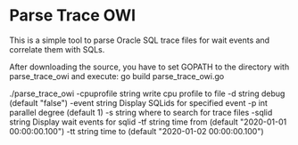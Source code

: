 # Parse Trace OWI 
This is a simple tool to parse Oracle SQL trace files for wait events and correlate them with SQLs. 

After downloading the source, you have to set GOPATH to the directory with parse_trace_owi and execute: 
go build parse_trace_owi.go

./parse_trace_owi
  -cpuprofile string
    	write cpu profile to file
  -d string
    	debug (default "false")
  -event string
    	Display SQLids for specified event
  -p int
    	parallel degree (default 1)
  -s string
    	where to search for trace files
  -sqlid string
    	Display wait events for sqlid
  -tf string
    	time from (default "2020-01-01 00:00:00.100")
  -tt string
    	time to (default "2020-01-02 00:00:00.100")

